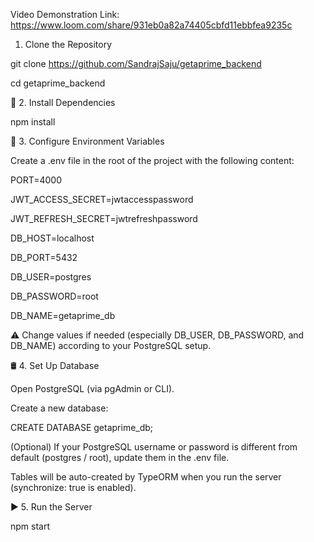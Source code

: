 Video Demonstration Link: https://www.loom.com/share/931eb0a82a74405cbfd11ebbfea9235c

1. Clone the Repository

git clone https://github.com/SandrajSaju/getaprime_backend

cd getaprime_backend

📂 2. Install Dependencies

 npm install
 
🔑 3. Configure Environment Variables

Create a .env file in the root of the project with the following content:

PORT=4000

JWT_ACCESS_SECRET=jwtaccesspassword

JWT_REFRESH_SECRET=jwtrefreshpassword

DB_HOST=localhost

DB_PORT=5432

DB_USER=postgres

DB_PASSWORD=root

DB_NAME=getaprime_db


⚠️ Change values if needed (especially DB_USER, DB_PASSWORD, and DB_NAME) according to your PostgreSQL setup.

🛢️ 4. Set Up Database

Open PostgreSQL (via pgAdmin or CLI).

Create a new database:

CREATE DATABASE getaprime_db;


(Optional) If your PostgreSQL username or password is different from default (postgres / root), update them in the .env file.

Tables will be auto-created by TypeORM when you run the server (synchronize: true is enabled).

▶️ 5. Run the Server

npm start
